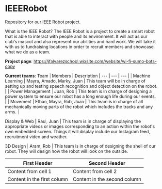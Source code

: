 # IEEERobot
Repository for our IEEE Robot project.

What is the IEEE Robot?
The IEEE Robot is a project to create a smart robot that is able to interact with people and its environment. 
It will act as our club's mascot and also represent our abilities and hard work.
We will take it with us to fundraising locations in order to recruit members and showcase what we do as a team.

**Project page**:
https://jfalvarezschool.wixsite.com/website/wi-fi-sumo-bots-copy


**Current teams**:
Team | Members | Description
| --- | --- | --- |
| Machine Learning | Mayra, Amado, Marky, Juan | This team will be in charge of setting up and testing speech recognition and object detection on the robot. |
| Power Management | Juan, Rob | This team is in charge of designing a power system to ensure our robot has a long enough life during our events. |
| Movement | Ethan, Mayra, Rob, Juan | This team is in charge of all mechanically moving parts of the robot which includes the tracks and any arms. |

Display & Web | Raul, Juan | This team is in charge of displaying the appropriate videos or images corresponding to an action within the robot's own embedded screen. Things it will display include our Instagram feed, recruitment video and weather.

3D Design | Aram, Rob | This team is in charge of designing the shell of our robot. They will design how the robot will look on the outside.


First Header | Second Header
------------ | -------------
Content from cell 1 | Content from cell 2
Content in the first column | Content in the second column
